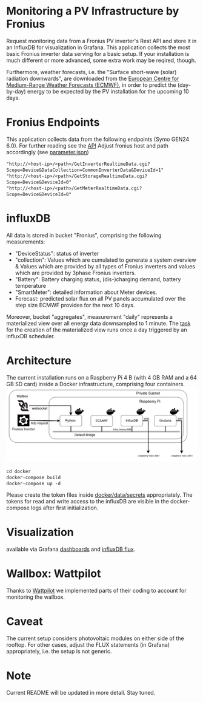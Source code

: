 # Monitoring a PV Infrastructure by Fronius

Request monitoring data from a Fronius PV inverter's Rest API and 
store it in an InfluxDB for visualization in Grafana. This application collects
the most basic Fronius inverter data serving for a basic setup. If your 
installation is much different or more advanced, some extra work may be reqired,
though.

Furthermore, weather forecasts, i.e. the "Surface short-wave (solar) radiation 
downwards", are downloaded from the
[European Centre for Medium-Range Weather Forecasts (ECMWF)]([https://confluence.ecmwf.int/display/DAC/ECMWF+open+data%3A+real-time+forecasts+from+IFS+and+AIFS), 
in order to predict the (day-by-day) energy to be expected by the PV installation 
for the upcoming 10 days.

# Fronius Endpoints 
This application collects data from the following endpoints (Symo GEN24 6.0).
For further reading see the [API](https://www.fronius.com/~/downloads/Solar%20Energy/Operating%20Instructions/42,0410,2012.pdf)
Adjust fronius host and path accordingly (see 
[parameter.json](https://github.com/Tamburasca/fronius2influx/blob/main/src/data/parameter.json))

    "http://<host-ip>/<path>/GetInverterRealtimeData.cgi?Scope=Device&DataCollection=CommonInverterData&DeviceId=1"
    "http://<host-ip>/<path>/GetStorageRealtimeData.cgi?Scope=Device&DeviceId=0"
    "http://<host-ip>/<path>/GetMeterRealtimeData.cgi?Scope=Device&DeviceId=0"

# influxDB
All data is stored in bucket "Fronius", comprising the following measurements:

* "DeviceStatus": status of inverter
* "collection": Values which are cumulated to generate a system overview & 
Values which are provided by all types of Fronius inverters and values which are 
provided by 3phase Fronius inverters.
* "Battery": Battery charging status, (dis-)charging demand, battery temperature
* "SmartMeter": detailed information about Meter devices.
* Forecast: predicted solar flux on all PV panels accumulated over the step 
size ECMWF provides for the next 10 days.

Moreover, bucket "aggregates", measurement "daily" represents a 
materialized view over all energy data downsampled to 1 minute. The 
[task](https://github.com/Tamburasca/fronius2influx/blob/main/docker/data/influxdb2/explorer/downsample.flux) for the creation of the 
materialized view runs once a day triggered by an influxDB scheduler.

# Architecture 
The current installation runs on a Raspberry Pi 4 B (with 4 GB RAM and a 
64 GB SD card) inside a Docker infrastructure, comprising four containers. 
![Architecture](https://github.com/Tamburasca/fronius2influx/blob/main/pics/FroniusAPP_1.png)

    cd docker
    docker-compose build
    docker-compose up -d

Please create the token files inside 
[docker/data/secrets](https://github.com/Tamburasca/fronius2influx/tree/main/docker/data/secrets/README.md) 
appropriately. The tokens for read and write access to the influxDB are 
visible in the docker-compose logs after first initialization.

# Visualization
available via Grafana 
[dashboards](https://github.com/Tamburasca/fronius2influx/tree/main/docker/data/grafana/etc/grafana/provisioning/dashboards) 
and 
[influxDB flux](https://github.com/Tamburasca/fronius2influx/tree/main/docker/data/influxdb2/explorer). 

# Wallbox: Wattpilot
Thanks to [Wattpilot](https://github.com/joscha82/wattpilot)
we implemented parts of their coding to account for monitoring the wallbox.

# Caveat
The current setup 
considers photovoltaic modules on either side of the rooftop. 
For other cases, adjust the FLUX statements (in Grafana) appropriately, i.e.
the setup is not generic.

# Note
Current README will be updated in more detail. Stay tuned.